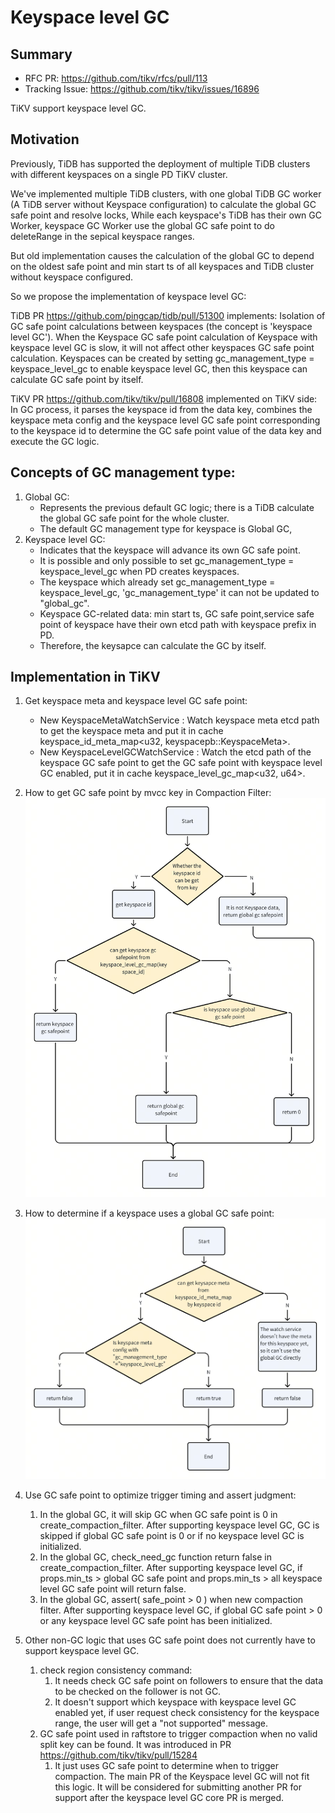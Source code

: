 # Keyspace level GC

## Summary

- RFC PR: https://github.com/tikv/rfcs/pull/113
- Tracking Issue: https://github.com/tikv/tikv/issues/16896

TiKV support keyspace level GC.

## Motivation

Previously, TiDB has supported the deployment of multiple TiDB clusters with different keyspaces 
on a single PD TiKV cluster.

We've implemented multiple TiDB clusters, with one global TiDB GC worker (A TiDB server without Keyspace configuration) 
to calculate the global GC safe point and resolve locks, While each keyspace's TiDB has their own GC Worker, 
keyspace GC Worker use the global GC safe point to do deleteRange in the sepical keyspace ranges.

But old implementation causes the calculation of the global GC to depend on the oldest safe point and min start ts 
of all keyspaces and TiDB cluster without keyspace configured.

So we propose the implementation of keyspace level GC:

TiDB PR https://github.com/pingcap/tidb/pull/51300 implements: 
Isolation of GC safe point calculations between keyspaces (the concept is 'keyspace level GC'). 
When the Keyspace GC safe point calculation of Keyspace with keyspace level GC is slow, 
it will not affect other keyspaces GC safe point calculation.
Keyspaces can be created by setting gc_management_type = keyspace_level_gc to enable keyspace level GC,
then this keyspace can calculate GC safe point by itself.

TiKV PR https://github.com/tikv/tikv/pull/16808 implemented on TiKV side: 
In GC process, it parses the keyspace id from the data key, 
combines the keyspace meta config and the keyspace level GC safe point corresponding to the keyspace id to determine
the GC safe point value of the data key and execute the GC logic.


## Concepts of GC management type:

1. Global GC:
    - Represents the previous default GC logic; there is a TiDB calculate the global GC safe point for the whole cluster.
    - The default GC management type for keyspace is Global GC,
2. Keyspace level GC:
    - Indicates that the keyspace will advance its own GC safe point.
    - It is possible and only possible to set gc_management_type = keyspace_level_gc when PD creates keyspaces.
    - The keyspace which already set gc_management_type = keyspace_level_gc, 'gc_management_type' it can not be updated 
      to "global_gc".
    - Keyspace GC-related data: min start ts, GC safe point,service safe point of keyspace have their own etcd path 
      with keyspace prefix in PD. 
    - Therefore, the keysapce can calculate the GC by itself.


## Implementation in TiKV

1. Get keyspace meta and keyspace level GC safe point:
    - New KeyspaceMetaWatchService : Watch keyspace meta etcd path to get the keyspace meta and put it 
      in cache keyspace_id_meta_map<u32, keyspacepb::KeyspaceMeta>.
    - New KeyspaceLevelGCWatchService : Watch the etcd path of the keyspace GC safe point to get the GC safe point 
      with keyspace level GC enabled, put it in cache keyspace_level_gc_map<u32, u64>.

2. How to get GC safe point by mvcc key in Compaction Filter:
![img.png](../media/keyspace-level-gc-get-gc-sp.png)

3. How to determine if a keyspace uses a global GC safe point:
![img.png](../media/keyspace-level-gc-is-global-gc.png)

4. Use GC safe point to optimize trigger timing and assert judgment:
   1. In the global GC, it will skip GC when GC safe point is 0 in create_compaction_filter. 
      After supporting keyspace level GC, GC is skipped if global GC safe point is 0 or if no keyspace level GC is initialized.
   2. In the global GC, check_need_gc function return false in create_compaction_filter.
      After supporting keyspace level GC, if props.min_ts > global GC safe point and props.min_ts > all keyspace level GC safe point will return false.
   3. In the global GC, assert( safe_point > 0 ) when new compaction filter.
      After supporting keyspace level GC, if global GC safe point > 0 or any keyspace level GC safe point has been initialized.

5. Other non-GC logic that uses GC safe point does not currently have to support keyspace level GC.
   1. check region consistency command: 
      1. It needs check GC safe point on followers to ensure that the data to be checked on the follower is not GC. 
      2. It doesn't support which keyspace with keyspace level GC enabled yet, if user request check consistency 
      for the keyspace range, the user will get a "not supported" message.
   2. GC safe point used in raftstore to trigger compaction when no valid split key can be found. 
      It was introduced in PR https://github.com/tikv/tikv/pull/15284
      1. It just uses GC safe point to determine when to trigger compaction. 
         The main PR of the Keyspace level GC will not fit this logic. 
         It will be considered for submitting another PR for support after the keyspace level GC core PR is merged.